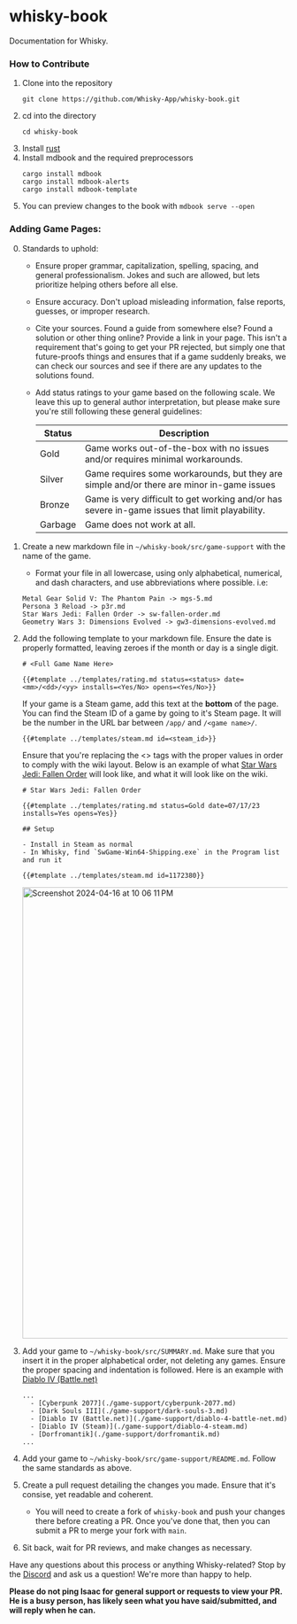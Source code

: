 # whisky-book

Documentation for Whisky.

### How to Contribute

1. Clone into the repository
   ```
   git clone https://github.com/Whisky-App/whisky-book.git
   ```
2. cd into the directory
   ```
   cd whisky-book
   ```
3. Install [rust](https://www.rust-lang.org/tools/install)
4. Install mdbook and the required preprocessors
   ```
   cargo install mdbook
   cargo install mdbook-alerts
   cargo install mdbook-template
   ```
5. You can preview changes to the book with `mdbook serve --open`

### Adding Game Pages:
0. Standards to uphold:
   - Ensure proper grammar, capitalization, spelling, spacing, and general professionalism. Jokes and such are allowed, but lets prioritize helping others before all else.
   - Ensure accuracy. Don't upload misleading information, false reports, guesses, or improper research.
   - Cite your sources. Found a guide from somewhere else? Found a solution or other thing online? Provide a link in your page. This isn't a requirement that's going to get your PR rejected, but simply one that future-proofs things and ensures that if a game suddenly breaks, we can check our sources and see if there are any updates to the solutions found.
   - Add status ratings to your game based on the following scale. We leave this up to general author interpretation, but please make sure you're still following these general guidelines:

     | Status  | Description                                                                                    |
     | ------- | ---------------------------------------------------------------------------------------------- |
     | Gold    | Game works out-of-the-box with no issues and/or requires minimal workarounds.                  |
     | Silver  | Game requires some workarounds, but they are simple and/or there are minor in-game issues      |
     | Bronze  | Game is very difficult to get working and/or has severe in-game issues that limit playability. |
     | Garbage | Game does not work at all.                                                                     |
  
1. Create a new markdown file in `~/whisky-book/src/game-support` with the name of the game.
   - Format your file in all lowercase, using only alphabetical, numerical, and dash characters, and use abbreviations where possible. i.e:
   ```
   Metal Gear Solid V: The Phantom Pain -> mgs-5.md
   Persona 3 Reload -> p3r.md
   Star Wars Jedi: Fallen Order -> sw-fallen-order.md
   Geometry Wars 3: Dimensions Evolved -> gw3-dimensions-evolved.md
   ```
2. Add the following template to your markdown file. Ensure the date is properly formatted, leaving zeroes if the month or day is a single digit.
   ```
   # <Full Game Name Here>

   {{#template ../templates/rating.md status=<status> date=<mm>/<dd>/<yy> installs=<Yes/No> opens=<Yes/No>}}
   ```
   If your game is a Steam game, add this text at the **bottom** of the page. You can find the Steam ID of a game by going to it's Steam page. It will be the number in the URL bar between `/app/` and `/<game name>/`.
   ```
   {{#template ../templates/steam.md id=<steam_id>}}
   ```
   Ensure that you're replacing the <> tags with the proper values in order to comply with the wiki layout. Below is an example of what [Star Wars Jedi: Fallen Order](https://docs.getwhisky.app/game-support/sw-fallen-order.html) will look like, and what it will look like on the wiki.
   ```
   # Star Wars Jedi: Fallen Order

   {{#template ../templates/rating.md status=Gold date=07/17/23 installs=Yes opens=Yes}}
   
   ## Setup
   
   - Install in Steam as normal
   - In Whisky, find `SwGame-Win64-Shipping.exe` in the Program list and run it
   
   {{#template ../templates/steam.md id=1172380}}
   
   ```
   <img width="815" alt="Screenshot 2024-04-16 at 10 06 11 PM" src="https://github.com/Whisky-App/whisky-book/assets/161992562/d7d61b1a-5d02-4961-8ff5-b953c2a2fbe1">  
4. Add your game to `~/whisky-book/src/SUMMARY.md`. Make sure that you insert it in the proper alphabetical order, not deleting any games. Ensure the proper spacing and indentation is followed. Here is an example with [Diablo IV (Battle.net)](https://docs.getwhisky.app/game-support/diablo-4-battle-net.html)
   ```
   ...
     - [Cyberpunk 2077](./game-support/cyberpunk-2077.md)
     - [Dark Souls III](./game-support/dark-souls-3.md)
     - [Diablo IV (Battle.net)](./game-support/diablo-4-battle-net.md)
     - [Diablo IV (Steam)](./game-support/diablo-4-steam.md)
     - [Dorfromantik](./game-support/dorfromantik.md)
   ...
   ```
5. Add your game to `~/whisky-book/src/game-support/README.md`. Follow the same standards as above.
6. Create a pull request detailing the changes you made. Ensure that it's consise, yet readable and coherent.
   - You will need to create a fork of `whisky-book` and push your changes there before creating a PR. Once you've done that, then you can submit a PR to merge your fork with `main`.
7. Sit back, wait for PR reviews, and make changes as necessary.

Have any questions about this process or anything Whisky-related? Stop by the [Discord](https://discord.gg/CsqAfs9CnM) and ask us a question! We're more than happy to help.

**Please do not ping Isaac for general support or requests to view your PR. He is a busy person, has likely seen what you have said/submitted, and will reply when he can.**
